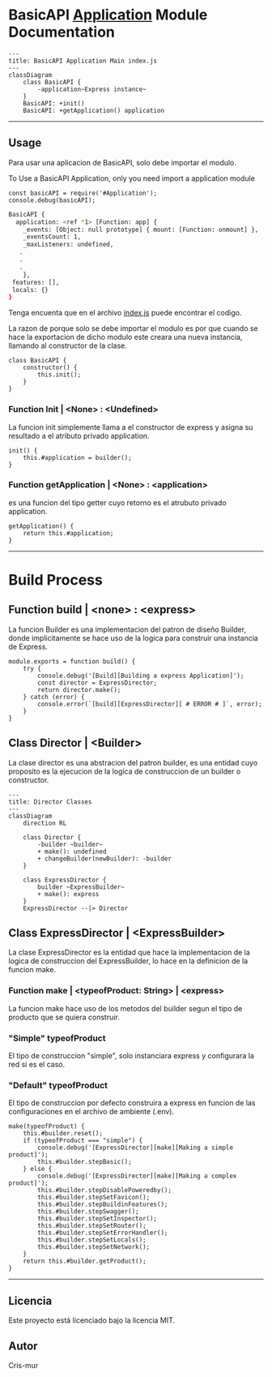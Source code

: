# BasicAPI [Application](../src/application/) Module Documentation


```mermaid
---
title: BasicAPI Application Main index.js
---
classDiagram
    class BasicAPI {
        -application~Express instance~
    }
    BasicAPI: +init()
    BasicAPI: +getApplication() application
```
---
## Usage
Para usar una aplicacion de BasicAPI, solo debe importar el modulo.

To Use a BasicAPI Application, only you need import a application module

```JS
const basicAPI = require('#Application');
console.debug(basicAPI);
```

```Bash
BasicAPI {
  application: <ref *1> [Function: app] {
    _events: [Object: null prototype] { mount: [Function: onmount] },
    _eventsCount: 1,
    _maxListeners: undefined,
   .
   .
   .
    },  
 features: [],  
 locals: {}  
}
```

Tenga encuenta que en el archivo [index.js](../src/application/index.js) puede encontrar el codigo.

La razon de porque solo se debe importar el modulo es por que cuando se hace la exportacion de dicho modulo este creara una nueva instancia, llamando al constructor de la clase.

```JS
class BasicAPI {
    constructor() {
        this.init();
    }
}
```

### Function Init | <None\> : <Undefined\>

La funcion init simplemente llama a el constructor de express y asigna su resultado a el atributo privado application.

```JS
init() {
    this.#application = builder();
}
```

### Function getApplication | <None\> : <application\>

es una funcion del tipo getter cuyo retorno es el atrubuto privado application.

```JS
getApplication() {
    return this.#application;
}
```

---

# Build Process

## Function build | <none\> : <express\>

La funcion Builder es una implementacion del patron de diseño Builder, donde implicitamente se hace uso de la logica para construir una instancia de Express.

```JS
module.exports = function build() {
    try {
        console.debug('[Build][Building a express Application]');
        const director = ExpressDirector;
        return director.make();
    } catch (error) {
        console.error(`[build][ExpressDirector][ # ERROR # ]`, error);
    }
}
```

## Class Director | <Builder\>

La clase director es una abstracion del patron builder, es una entidad cuyo proposito es la ejecucion de la logica de construccion de un builder o constructor.

```mermaid
---
title: Director Classes
---
classDiagram
    direction RL

    class Director {
        -builder ~builder~
        + make(): undefined
        + changeBuilder(newBuilder): -builder
    }

    class ExpressDirector {
        builder ~ExpressBuilder~
        + make(): express
    }
    ExpressDirector --|> Director
```
## Class ExpressDirector | <ExpressBuilder\>

La clase ExpressDirector es la entidad que hace la implementacion de la logica de construccion del ExpressBuilder, lo hace en la definicion de la funcion make.

### Function make | <typeofProduct: String\> | <express\>

La funcion make hace uso de los metodos del builder segun el tipo de producto que se quiera construir.

### "Simple" typeofProduct
El tipo de construccion "simple", solo instanciara express y configurara la red si es el caso.

### "Default" typeofProduct
El tipo de construccion por defecto construira a express en funcion de las configuraciones en el archivo de ambiente (.env).

```JS
make(typeofProduct) {
    this.#builder.reset();
    if (typeofProduct === "simple") {
        console.debug('[ExpressDirector][make][Making a simple product]');
        this.#builder.stepBasic();
    } else {
        console.debug('[ExpressDirector][make][Making a complex product]');
        this.#builder.stepDisablePoweredby();
        this.#builder.stepSetFavicon();
        this.#builder.stepBuildinFeatures();
        this.#builder.stepSwagger();
        this.#builder.stepSetInspector();
        this.#builder.stepSetRouter();
        this.#builder.stepSetErrorHandler();
        this.#builder.stepSetLocals();
        this.#builder.stepSetNetwork();
    }
    return this.#builder.getProduct();
}
```
---

## Licencia
Este proyecto está licenciado bajo la licencia MIT.

## Autor
Cris-mur